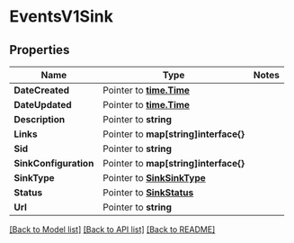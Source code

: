 # EventsV1Sink

## Properties
Name | Type | Notes
------------ | ------------- | -------------
**DateCreated** | Pointer to [**time.Time**](time.Time.md) | 
**DateUpdated** | Pointer to [**time.Time**](time.Time.md) | 
**Description** | Pointer to **string** | 
**Links** | Pointer to **map[string]interface{}** | 
**Sid** | Pointer to **string** | 
**SinkConfiguration** | Pointer to **map[string]interface{}** | 
**SinkType** | Pointer to [**SinkSinkType**](sink_sink_type.md) | 
**Status** | Pointer to [**SinkStatus**](sink_status.md) | 
**Url** | Pointer to **string** | 

[[Back to Model list]](../README.md#documentation-for-models) [[Back to API list]](../README.md#documentation-for-api-endpoints) [[Back to README]](../README.md)


